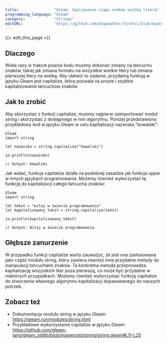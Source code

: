 ```yaml
---
title:                "Gleam: Zapisywanie ciągu znaków wielką literą"
programming_language: "Gleam"
category:             "Strings"
editURL:              "https://github.com/dogweather/forkful/blob/master/content/pl/gleam/capitalizing-a-string.md"
---
```


{{< edit_this_page >}}

## Dlaczego

Wiele razy w trakcie pisania kodu musimy dokonać zmiany na łańcuchu znaków, takiej jak zmiana formatu na wszystkie wielkie litery lub zmiana pierwszej litery na wielką. Aby ułatwić to zadanie, przydatną funkcją w języku Gleam jest capitalize, która pozwala na proste i szybkie kapitalizowanie łańcuchów znaków.

## Jak to zrobić

Aby skorzystać z funkcji capitalize, musimy najpierw zaimportować moduł string i skorzystać z dostępnego w nim algorytmu. Poniżej przedstawiono przykładowy kod w języku Gleam w celu kapitalizacji nazwiska "kowalski":

```
Gleam
import string

let nazwisko = string.capitalize("kowalski")

io.println(nazwisko)

// Output: Kowalski
```

Jak widać, funkcja capitalize działa na podobnej zasadzie jak funkcja upper w innych językach programowania. Możemy również wykorzystać tę funkcję do kapitalizacji całego łańcucha znaków:

```
Gleam
import string

let tekst = "witaj w świecie programowania"
let kapitalizowany_tekst = string.capitalize(tekst)

io.println(kapitalizowany_tekst)

// Output: Witaj w świecie programowania
```

## Głębsze zanurzenie

W przypadku funkcji capitalize warto zauważyć, że jest ona zastosowana jako część modułu string, który zawiera również inne przydatne metody do manipulacji łańcuchami znaków. Ta konkretna metoda przeprowadza kapitalizację wszystkich liter poza pierwszą, co może być przydatne w niektórych przypadkach. Możemy również wykorzystać funkcję capitalize do stworzenia własnego algorytmu kapitalizacji dopasowanego do naszych potrzeb.

## Zobacz też

- Dokumentacja modułu string w języku Gleam: https://gleam.run/modules/string.html
- Przykładowe wykorzystanie capitalize w języku Gleam: https://github.com/gleam-lang/gleam_stdlib/blob/master/std/string/string.gleam#L11-L25